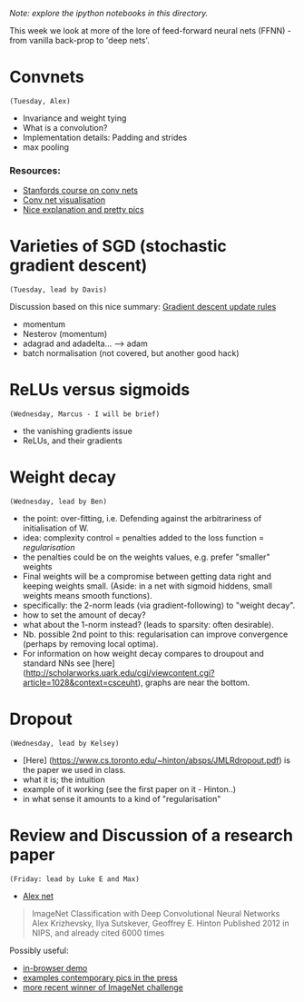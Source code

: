 _Note: explore the ipython notebooks in this directory._


This week we look at more of the lore of feed-forward neural nets (FFNN) - from vanilla back-prop to 'deep nets'.


# Convnets
`(Tuesday, Alex)`
* Invariance and weight tying
* What is a convolution?
* Implementation details: Padding and strides
* max pooling

### Resources:

* [Stanfords course on conv nets](http://cs231n.stanford.edu/)
* [Conv net visualisation](http://scs.ryerson.ca/~aharley/vis/conv/)
* [Nice explanation and pretty pics](http://colah.github.io/posts/2014-07-Conv-Nets-Modular/)


# Varieties of SGD (stochastic gradient descent) 
`(Tuesday, lead by Davis)`

Discussion based on this nice summary: [Gradient descent update rules](http://sebastianruder.com/optimizing-gradient-descent/)

* momentum
* Nesterov (momentum)
* adagrad and adadelta...  --> adam
* batch normalisation (not covered, but another good hack)


# ReLUs versus sigmoids
`(Wednesday, Marcus - I will be brief)`
* the vanishing gradients issue
* ReLUs, and their gradients


# Weight decay
`(Wednesday, lead by Ben)`

* the point: over-fitting, i.e. Defending against the arbitrariness of initialisation of W.
* idea: complexity control = penalties added to the loss function = *regularisation*
* the penalties could be on the weights values, e.g. prefer "smaller" weights
* Final weights will be a compromise between getting data right and keeping weights small. (Aside: in a net with sigmoid hiddens, small weights means smooth functions).
* specifically: the 2-norm leads (via gradient-following) to "weight decay". 
* how to set the amount of decay?
* what about the 1-norm instead? (leads to sparsity: often desirable).
* Nb. possible 2nd point to this: regularisation can improve convergence (perhaps by removing local optima).
* For information on how weight decay compares to droupout and standard NNs see [here] (http://scholarworks.uark.edu/cgi/viewcontent.cgi?article=1028&context=csceuht), graphs are near the bottom.


# Dropout
`(Wednesday, lead by Kelsey)`
* [Here] (https://www.cs.toronto.edu/~hinton/absps/JMLRdropout.pdf) is the paper we used in class.
* what it is; the intuition
* example of it working (see the first paper on it - Hinton..)
* in what sense it amounts to a kind of "regularisation"



# Review and Discussion of a research paper
`(Friday: lead by Luke E and Max)`

* [Alex net](https://papers.nips.cc/paper/4824-imagenet-classification-with-deep-convolutional-neural-networks.pdf)

 > ImageNet Classification with Deep Convolutional Neural Networks
 > Alex Krizhevsky, Ilya Sutskever, Geoffrey E. Hinton
 > Published 2012 in NIPS, and already cited 6000 times

Possibly useful:
* [in-browser demo](http://cs.stanford.edu/people/karpathy/convnetjs/demo/cifar10.html)
* [examples contemporary pics in the press](https://twitter.com/interesting_jpg)
* [more recent winner of ImageNet challenge](https://research.googleblog.com/2014/09/building-deeper-understanding-of-images.html)
